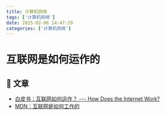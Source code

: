 ```yaml
---
title: 计算机网络
tags: ['计算机网络']
date: 2025-02-06 14:47:29
categories: ['计算机网络']
---
```


# 互联网是如何运作的

## 📒 文章

- [白皮书：互联网如何运作？ --- How Does the Internet Work?](https://web.stanford.edu/class/msande91si/www-spr04/readings/week1/InternetWhitepaper.htm)
- [MDN：互联网是如何工作的](https://developer.mozilla.org/zh-CN/docs/Learn_web_development/Howto/Web_mechanics/How_does_the_Internet_work)